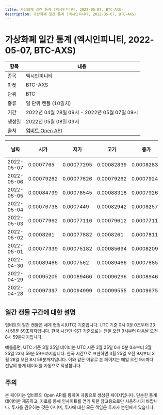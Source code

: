 ```yaml
---
title: 가상화폐 일간 통계 (엑시인피니티, 2022-05-07, BTC-AXS)
description: 가상화폐 일간 통계 (엑시인피니티, 2022-05-07, BTC-AXS)
---
```



가상화폐 일간 통계 (엑시인피니티, 2022-05-07, BTC-AXS)
===

|항목|내용|
|--|--|
|종목|엑시인피니티|
|마켓|BTC-AXS|
|단위|BTC|
|종류|일 단위 캔들 (10일치)|
|기간|2022년 04월 28일 09시 - 2022년 05월 07일 09시|
|생성일|2022년 05월 08일 09시|
|출처|[업비트 Open API](https://docs.upbit.com)|


|날짜|시가|저가|고가|종가|비고|
|--|--|--|--|--|--|
|2022-05-07|0.0007765|0.00077295|0.00082839|0.00082839|    |
|2022-05-06|0.00079262|0.00077626|0.00079262|0.00079244|    |
|2022-05-05|0.00084799|0.00078545|0.00088318|0.00079263|    |
|2022-05-04|0.00076738|0.0007449|0.00082942|0.00082577|    |
|2022-05-03|0.00077962|0.00077116|0.00079612|0.00077116|    |
|2022-05-02|0.0008261|0.00077882|0.0008261|0.00078115|    |
|2022-05-01|0.00077339|0.00075182|0.00085694|0.00082099|    |
|2022-04-30|0.00089466|0.0007562|0.00089466|0.00076852|    |
|2022-04-29|0.00095205|0.00089466|0.00096296|0.00089466|    |
|2022-04-28|0.00097397|0.00094999|0.00099555|0.0009675|    |


일간 캔들 구간에 대한 설명
---


업비트의 일간 캔들은 세계 협정시(UTC) 기준입니다. 
UTC 기준 0시 0분 0초부터 23시 59분 59초까지입니다. 
한국 시간인 KST 기준으로는 전일 오전 9시부터 다음날 오전 8시 59분까지입니다. 


예를들면, UTC 기준 3월 25일 데이터는 UTC 시준 3월 25일 0시 0분 0초부터 3월 25일 23시 59분 59초까지입니다. 
한국 시간으로 표현하면 3월 25일 오전 9시부터 3월 26일 오전 8시 59분까지입니다. 
이와 같은 이유로 본 페이지는 매일 오전 9시마다 전날의 통계 데이터를 자동으로 작성합니다. 


주의
---


본 페이지는 업비트의 Open API를 통하여 자동으로 생성된 페이지입니다. 
단순한 통계 데이터만 제공하고, 자료를 통해 인사이트를 얻기 위한 참고용으로만 사용하시기 바랍니다. 
투자를 권유하는 것은 아니며, 투자에 대한 모든 책임은 투자자 본인에게 있습니다. 
